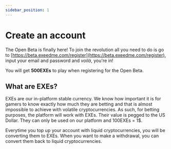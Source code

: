 ```yaml
---
sidebar_position: 1
---
```


# Create an account

The Open Beta is finally here! To join the revolution all you need to do is go to [https://beta.exeedme.com/register](https://beta.exeedme.com/register), input your email and password and _voilà_, you're in!

You will get **500EXEs** to play when registering for the Open Beta.

## What are EXEs?

EXEs are our in-platform stable currency. We know how important it is for gamers to know exactly how much they are betting and that is almost impossible to achieve with volatile cryptocurrencies. As such, for betting purposes, the platform will work with EXEs. Their value is pegged to the US Dollar. They can only be used on our platform and 100EXEs = 1$.

Everytime you top up your account with liquid cryptocurrencies, you will be converting them to EXEs. When you want to make a withdrawal, you can convert them back to liquid cryptocurrencies.
